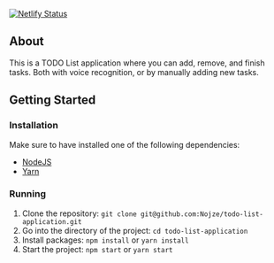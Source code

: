[![Netlify Status](https://api.netlify.com/api/v1/badges/d7f91628-d842-45ea-9f71-579a86ae839a/deploy-status)](https://app.netlify.com/sites/voice-recognition-todo-list/deploys)

## About

This is a TODO List application where you can add, remove, and finish tasks. Both with voice recognition, or by manually adding new tasks.

## Getting Started

### Installation

Make sure to have installed one of the following dependencies:

- [NodeJS](https://nodejs.org/)
- [Yarn](https://yarnpkg.com/)

### Running

1. Clone the repository: `git clone git@github.com:Nojze/todo-list-application.git`
2. Go into the directory of the project: `cd todo-list-application`
3. Install packages: `npm install` or `yarn install`
4. Start the project: `npm start` or `yarn start`
